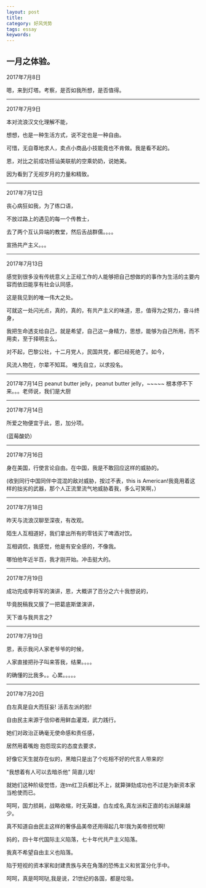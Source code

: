 ```yaml
---
layout: post
title: 
category: 好风凭势
tags: essay
keywords: 
---
```


一月之体验。
---
2017年7月8日

嗯，来到灯塔。考察，是否如我所想，是否值得。

---
2017年7月9日

  本对流浪汉文化理解不能，
 
  想想，也是一种生活方式，说不定也是一种自由。
 
  可惜，无自尊地求人，卖点小商品小技能竟也不肯做。我是看不起的。
 
  恩，对比之前成功搭讪美联航的空乘奶奶，说她美。

  因为看到了无视岁月的力量和精致。

---
2017年7月12日

  丧心病狂如我，为了练口语，

  不放过路上的遇见的每一个传教士，

  去了两个互认异端的教堂，然后舌战群儒。。。。

  宣扬共产主义。。。
  
---
2017年7月13日

  感觉到很多没有传统意义上正经工作的人能够把自己想做的的事作为生活的主要内容而依旧能享有社会认同感， 

  这是我见到的唯一伟大之处。 

  可就这一处闪光点，真的，真的，有共产主义的味道，恩，值得为之努力，奋斗终身，

  我把生命透支给自己，就是希望，自己这一身精力，思想，能够为自己所用，而不用卖，至于择明主么，
  
  对不起，巴黎公社，十二月党人，民国共党，都已经死绝了。如今，

  风流人物在，尔辈不知耳。
  唯先自立，以求投名。
  
---
2017年7月14日
peanut butter jelly，peanut butter jelly，~~~~~
根本停不下来。。。老师说，我们是大厨


---
2017年7月14日

所爱之物便宜于此，恩，加分项。

(蓝莓酸奶）

---
2017年7月16日

身在美国，行使言论自由。在中国，我是不敢回应这样的威胁的。

(收到同行中国同伴中混混的敌对威胁，按过不表，this is American!我竟用着这样的拙劣的武器，那个人正流里流气地威胁着我，多么可笑啊，）

---
2017年7月18日

昨天与流浪汉聊至深夜，有改观。

陌生人互相道好，我们拿出所有的零钱买了啤酒对饮。

互相调侃，我感觉，他是有安全感的，不像我。

哪怕他年近半百，我才刚开始。冲击挺大的。

---
2017年7月19日

成功完成李将军的演讲，恩，大概讲了百分之六十我想说的，

毕竟脱稿我又膜了一把葛底斯堡演讲，

天下谁与我共言之?

---
2017年7月19日

恩，表示我问人家老爷爷的时候，

人家直接把孙子叫来答我，结果。。。。

的确懂的比我多。。心累。。。。。

---
2017年7月20日

白左真是自大而狂妄! 活丢左派的脸!

自由民主来源于信仰者用鲜血灌溉，武力践行。

她们对政治正确毫无使命感和责任感，

居然用着嘴炮 抱怨现实的态度去要求，

好像它天生就存在似的，黑暗只是出了个吃相不好的代言人带来的!

"我想着有人可以去暗杀他" 简直儿戏!

就她们这种阶级觉悟，连tm红卫兵都比不上，就算弹劾成功也不过是为新资本家当枪使而已。

呵呵，国力损耗，战略收缩，时无英雄，白左成名,真左派和正直的右派越来越少。

真不知道自由民主这样的奢侈品美帝还用得起几年!我为美帝担忧啊! 

妈的，四十年代国际主义陷落，七十年代共产主义陷落。

我真不希望自由主义也陷落。

陷于短视的资本家和封建贵族与夹在角落的恐怖主义和贫富分化手中。

呵呵，真是呵呵哒,我是说，21世纪的各国，都是垃圾。






